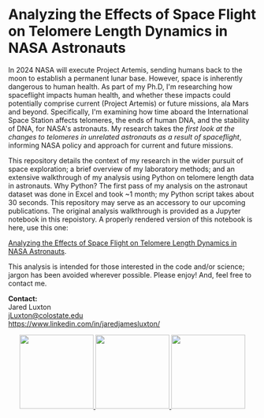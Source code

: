 # Analyzing the Effects of Space Flight on Telomere Length Dynamics in NASA Astronauts
  
In 2024 NASA will execute Project Artemis, sending humans back to the moon to establish a permanent lunar base. However, space is inherently dangerous to human health. As part of my Ph.D, I'm researching how spaceflight impacts human health, and whether these impacts could potentially comprise current (Project Artemis) or future missions, ala Mars and beyond. Specifically, I'm examining how time aboard the International Space Station affects telomeres, the ends of human DNA, and the stability of DNA, for NASA's astronauts. My research takes the *first look at the changes to telomeres in unrelated astronauts as a result of spaceflight*, informing NASA policy and approach for current and future missions.

This repository details the context of my research in the wider pursuit of space exploration; a brief overview of my laboratory methods; and an extensive walkthrough of my analysis using Python on telomere length data in astronauts. Why Python? The first pass of my analysis on the astronaut dataset was done in Excel and took ~1 month; my Python script takes about 30 seconds. This repository may serve as an accessory to our upcoming publications. The original analysis walkthrough is provided as a Jupyter notebook in this repoistory. A properly rendered version of this notebook is here, use this one:  
  
  [Analyzing the Effects of Space Flight on Telomere Length Dynamics in NASA Astronauts](https://nbviewer.jupyter.org/github/Jared-Luxton/NASA-astronauts-telomeres-chromosomes/blob/master/NASA-astros-telomeres-JupyterNotebook.ipynb). 

This analysis is intended for those interested in the code and/or science; jargon has been avoided wherever possible. Please enjoy! And, feel free to contact me. 

**Contact:**  
Jared Luxton  
jLuxton@colostate.edu  
https://www.linkedin.com/in/jaredjamesluxton/

<p align="center">
<a href="url">
<img src="https://upload.wikimedia.org/wikipedia/commons/thumb/c/c3/Python-logo-notext.svg/200px-Python-logo-notext.svg.png" height="150"> 
<img src="https://cdn1.medicalnewstoday.com/content/images/articles/319/319971/space-explorer.jpg" height="150">
<img src="https://abm-website-assets.s3.amazonaws.com/rdmag.com/s3fs-public/embedded_image/2017/04/telomere-chromosome-stock.jpg" height="150">
</a>
</p>
&nbsp;
&nbsp;   

